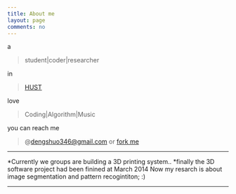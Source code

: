 ```yaml
---
title: About me
layout: page
comments: no
---
```

a
>student|coder|researcher
  
in
>[HUST](http://www.hust.edu.cn/)  

love
> Coding|Algorithm|Music 

you can reach me
>@[dengshuo346@gmail.com](mailto:dengshuo346#gmail.com) or [fork me](https://github.com/SureD)

----

*Currently we groups are building a 3D printing system..
*finally the 3D software project had been finined at March 2014
 Now my resarch is about image segmentation and pattern recogintiton;
:)

----
